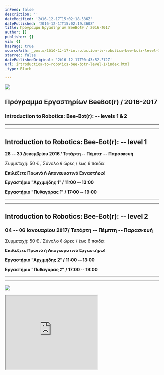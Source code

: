 ```yaml
---
inFeed: false
description: ''
dateModified: '2016-12-17T15:02:18.686Z'
datePublished: '2016-12-17T15:02:19.360Z'
title: Πρόγραμμα Εργαστηρίων BeeBot® / 2016-2017
author: []
publisher: {}
via: {}
hasPage: true
sourcePath: _posts/2016-12-17-introduction-to-robotics-bee-botr-level-1.md
starred: false
datePublishedOriginal: '2016-12-17T00:43:52.712Z'
url: introduction-to-robotics-bee-botr-level-1/index.html
_type: Blurb

---
```

![](https://the-grid-user-content.s3-us-west-2.amazonaws.com/d669c6b1-d823-4eb7-8d7a-27535a5ab09d.png)

## Πρόγραμμα Εργαστηρίων BeeBot(r) / 2016-2017

### Introduction to Robotics: Bee-Bot(r): -- levels 1 & 2

---

---

## **Introduction to Robotics: Bee-Bot(r): -- level 1**

**28 -- 30 Δεκεμβρίου 2016 / Τετάρτη -- Πέμπτη -- Παρασκευή**

Συμμετοχή: 50 € / Σύνολο 6 ώρες / έως 6 παιδιά

**Επιλέξετε Πρωινό ή Απογευματινό Εργαστήριο!**

**Εργαστήριο "Αρχιμήδης 1" / 11:00 -- 13:00**

**Εργαστήριο "Πυθαγόρας 1" / 17:00 -- 19:00**

---

---

## **Introduction to Robotics: Bee-Bot(r): -- level 2**

### **04 -- 06 Ιανουαρίου 2017/ Τετάρτη -- Πέμπτη -- Παρασκευή**

Συμμετοχή: 50 € / Σύνολο 6 ώρες / έως 6 παιδιά

**Επιλέξετε Πρωινό ή Απογευματινό Εργαστήριο!**

**Εργαστήριο "Αρχιμήδης 2" / 11:00 -- 13:00**

**Εργαστήριο "Πυθαγόρας 2" / 17:00 -- 19:00**

---

---

![](https://the-grid-user-content.s3-us-west-2.amazonaws.com/3d6cd8de-948c-4e62-8a6c-75dc336a9ef7.jpg)

<iframe src="https://the-grid.github.io/ed-userhtml/?g=eJw7N_HczvMt59adbz63FchqUji3-HzruT1AuBUovP98O1AKKDgpNdUpv6T40DoFIwNDM10gYc6VUVJSYKWvX15erleSn5tYklmckZqTk1isl16kn5SaqpuUX6KbmVdSlJ9SmlySmZ-nW5QPFMpMLobJgo1SdXZVdTIEkY5uqs5uqhYmYBFzMNsYwtaFcYCkKVjIGYk0RdIGMcIcbJwrmG2ka6TPBQDcGVBW" height="242" style=""></iframe>